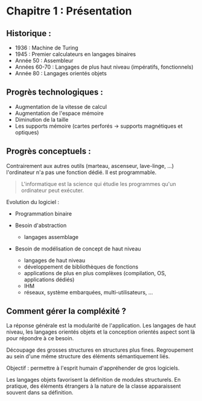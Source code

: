# Chapitre 1 : Présentation

## Historique :

* 1936 : Machine de Turing
* 1945 : Premier calculateurs en langages binaires
* Année 50 : Assembleur
* Années 60-70 : Langages de plus haut niveau (impératifs, fonctionnels)
* Année 80 : Langages orientés objets

## Progrès technologiques :

* Augmentation de la vitesse de calcul
* Augmentation de l'espace mémoire
* Diminution de la taille
* Les supports mémoire (cartes perforés -> supports magnétiques et optiques)

## Progrès conceptuels : 

Contrairement aux autres outils (marteau, ascenseur, lave-linge, ...) 
l'ordinateur n'a pas une fonction dédié. Il est programmable.

> L'informatique est la science qui étudie les programmes qu'un ordinateur peut 
> exécuter.

Evolution du logiciel :

* Programmation binaire
* Besoin d'abstraction 
    * langages assemblage

* Besoin de modélisation de concept de haut niveau 
    * langages de haut niveau
    * développement de bibliothèques de fonctions
    * applications de plus en plus complèxes (compilation, OS, applications 
    dédiés)
    * IHM
    * réseaux, système embarquées, multi-utilisateurs, ...

## Comment gérer la compléxité ?

La réponse générale est la modularité de l'application. Les langages de haut 
niveau, les langages orientés objets et la conception orientés aspect sont là 
pour répondre à ce besoin.

Découpage des grosses structures en structures plus fines. Regroupement au sein 
d'une même structure des éléments sémantiquement liés.

Objectif : permettre à l'esprit humain d'appréhender de gros logiciels.

Les langages objets favorisent la définition de modules structurels. En 
pratique, des éléments étrangers à la nature de la classe apparaissent souvent 
dans sa définition.

 